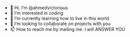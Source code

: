- 👋 Hi, I’m @ahmedvictorious
- 👀 I’m interested in coding
- 🌱 I’m currently learning how to live in this world
- 💞️ I’m looking to collaborate on projects with you 
- 📫 How to reach me by mailing me .I will ANSWER YOU

<!---
ahmedvictorious/ahmedvictorious is a ✨ special ✨ repository because its `README.md` (this file) appears on your GitHub profile.
You can click the Preview link to take a look at your changes.
--->
